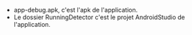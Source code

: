 - app-debug.apk, c'est l'apk de l'application.
- Le dossier RunningDetector c'est le projet AndroidStudio de l'application.
